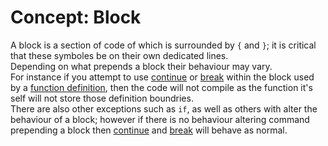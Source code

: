 # Concept: Block
A block is a section of code of which is surrounded by ``{`` and ``}``; it is critical that these symboles be on their own dedicated lines.  
Depending on what prepends a block their behaviour may vary.  
For instance if you attempt to use [continue](./../commands/continue.md) or [break](./../commands/break.md) within the block used by a [function definition](./../commands/function.md), then the code will not compile as the function it's self will not store those definition boundries.  
There are also other exceptions such as ``if``, as well as others with alter the behaviour of a block; however if there is no behaviour altering command prepending a block then [continue](./../commands/continue.md) and [break](./../commands/break.md) will behave as normal.
